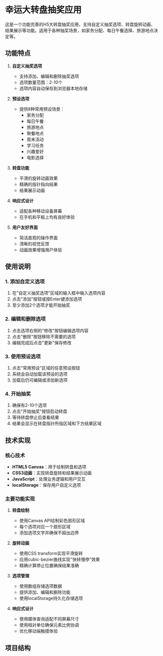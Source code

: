 # 幸运大转盘抽奖应用

这是一个功能完善的H5大转盘抽奖应用，支持自定义抽奖选项、转盘旋转动画、结果展示等功能。适用于各种抽奖场景，如家务分配、每日午餐选择、旅游地点决定等。

## 功能特点

1. **自定义抽奖选项**
   - 支持添加、编辑和删除抽奖选项
   - 选项数量范围：2-10个
   - 选项内容自动保存到浏览器本地存储

2. **预设选项**
   - 提供8种常用预设场景：
     - 家务分配
     - 每日午餐
     - 旅游地点
     - 聚餐地点
     - 周末活动
     - 学习任务
     - 兴趣爱好
     - 电影选择

3. **转盘功能**
   - 平滑的旋转动画效果
   - 精确的指针指向结果
   - 结果展示动画

4. **响应式设计**
   - 适配各种移动设备屏幕
   - 在手机和平板上均有良好体验

5. **用户友好界面**
   - 简洁直观的操作界面
   - 清晰的视觉反馈
   - 动画效果增强用户体验

## 使用说明

### 1. 添加自定义选项
1. 在"自定义抽奖选项"区域的输入框中输入选项内容
2. 点击"添加"按钮或按Enter键添加选项
3. 至少添加2个选项才能开始抽奖

### 2. 编辑和删除选项
1. 点击选项右侧的"修改"按钮编辑选项内容
2. 点击"删除"按钮移除不需要的选项
3. 编辑完成后点击"更新"保存修改

### 3. 使用预设选项
1. 点击"常用预设"区域的任意预设按钮
2. 系统会自动加载该预设的选项
3. 加载后仍可编辑或添加新选项

### 4. 开始抽奖
1. 确保有2-10个选项
2. 点击"开始抽奖"按钮启动转盘
3. 等待转盘停止后查看结果
4. 结果会显示在转盘指针所指区域和下方结果区域

## 技术实现

### 核心技术
- **HTML5 Canvas**：用于绘制转盘和选项
- **CSS3动画**：实现转盘旋转和结果展示动画
- **JavaScript**：处理业务逻辑和用户交互
- **localStorage**：保存用户自定义选项

### 主要功能实现
1. **转盘绘制**
   - 使用Canvas API绘制彩色扇形区域
   - 每个选项对应一个扇形区域
   - 添加选项文字并确保不超出边界

2. **旋转动画**
   - 使用CSS transform实现平滑旋转
   - 应用cubic-bezier曲线实现"快转慢停"效果
   - 精确计算停止位置确保结果准确

3. **选项管理**
   - 使用数组存储选项数据
   - 提供添加、编辑和删除功能
   - 使用localStorage持久化存储选项

4. **响应式设计**
   - 使用媒体查询适配不同屏幕尺寸
   - 使用相对单位确保元素比例协调
   - 优化移动端触摸体验

## 项目结构

